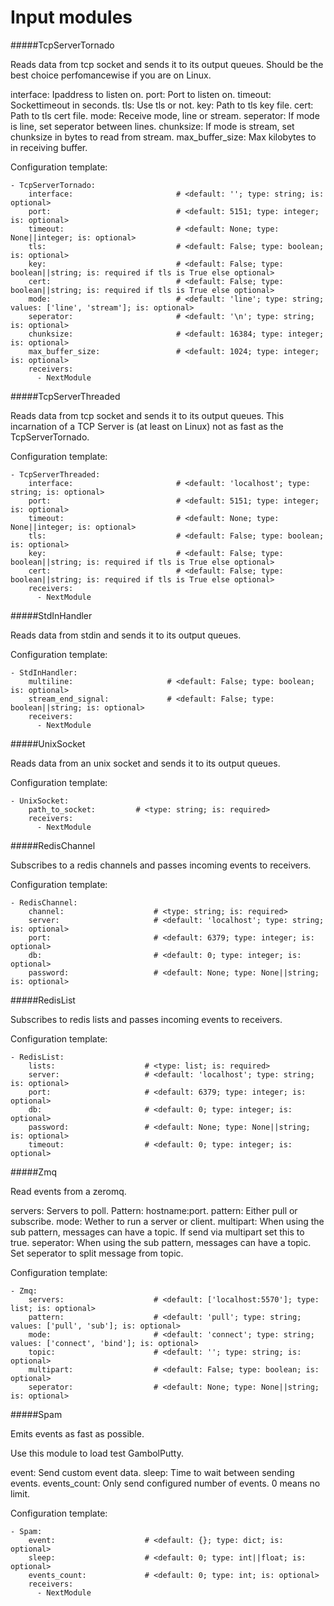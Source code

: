 Input modules
==========
#####TcpServerTornado

Reads data from tcp socket and sends it to its output queues.
Should be the best choice perfomancewise if you are on Linux.

interface:  Ipaddress to listen on.
port:       Port to listen on.
timeout:    Sockettimeout in seconds.
tls:        Use tls or not.
key:        Path to tls key file.
cert:       Path to tls cert file.
mode:       Receive mode, line or stream.
seperator:  If mode is line, set seperator between lines.
chunksize:  If mode is stream, set chunksize in bytes to read from stream.
max_buffer_size: Max kilobytes to in receiving buffer.

Configuration template:

    - TcpServerTornado:
        interface:                       # <default: ''; type: string; is: optional>
        port:                            # <default: 5151; type: integer; is: optional>
        timeout:                         # <default: None; type: None||integer; is: optional>
        tls:                             # <default: False; type: boolean; is: optional>
        key:                             # <default: False; type: boolean||string; is: required if tls is True else optional>
        cert:                            # <default: False; type: boolean||string; is: required if tls is True else optional>
        mode:                            # <default: 'line'; type: string; values: ['line', 'stream']; is: optional>
        seperator:                       # <default: '\n'; type: string; is: optional>
        chunksize:                       # <default: 16384; type: integer; is: optional>
        max_buffer_size:                 # <default: 1024; type: integer; is: optional>
        receivers:
          - NextModule


#####TcpServerThreaded

Reads data from tcp socket and sends it to its output queues.
This incarnation of a TCP Server is (at least on Linux) not as fast as the TcpServerTornado.

Configuration template:

    - TcpServerThreaded:
        interface:                       # <default: 'localhost'; type: string; is: optional>
        port:                            # <default: 5151; type: integer; is: optional>
        timeout:                         # <default: None; type: None||integer; is: optional>
        tls:                             # <default: False; type: boolean; is: optional>
        key:                             # <default: False; type: boolean||string; is: required if tls is True else optional>
        cert:                            # <default: False; type: boolean||string; is: required if tls is True else optional>
        receivers:
          - NextModule

#####StdInHandler

Reads data from stdin and sends it to its output queues.

Configuration template:

    - StdInHandler:
        multiline:                     # <default: False; type: boolean; is: optional>
        stream_end_signal:             # <default: False; type: boolean||string; is: optional>
        receivers:
          - NextModule

#####UnixSocket

Reads data from an unix socket and sends it to its output queues.

Configuration template:

    - UnixSocket:
        path_to_socket:         # <type: string; is: required>
        receivers:
          - NextModule

#####RedisChannel

Subscribes to a redis channels and passes incoming events to receivers.

Configuration template:

    - RedisChannel:
        channel:                    # <type: string; is: required>
        server:                     # <default: 'localhost'; type: string; is: optional>
        port:                       # <default: 6379; type: integer; is: optional>
        db:                         # <default: 0; type: integer; is: optional>
        password:                   # <default: None; type: None||string; is: optional>

#####RedisList

Subscribes to redis lists and passes incoming events to receivers.

Configuration template:

    - RedisList:
        lists:                    # <type: list; is: required>
        server:                   # <default: 'localhost'; type: string; is: optional>
        port:                     # <default: 6379; type: integer; is: optional>
        db:                       # <default: 0; type: integer; is: optional>
        password:                 # <default: None; type: None||string; is: optional>
        timeout:                  # <default: 0; type: integer; is: optional>

#####Zmq

Read events from a zeromq.

servers: Servers to poll. Pattern: hostname:port.
pattern: Either pull or subscribe.
mode: Wether to run a server or client.
multipart: When using the sub pattern, messages can have a topic. If send via multipart set this to true.
seperator: When using the sub pattern, messages can have a topic. Set seperator to split message from topic.

Configuration template:

    - Zmq:
        servers:                    # <default: ['localhost:5570']; type: list; is: optional>
        pattern:                    # <default: 'pull'; type: string; values: ['pull', 'sub']; is: optional>
        mode:                       # <default: 'connect'; type: string; values: ['connect', 'bind']; is: optional>
        topic:                      # <default: ''; type: string; is: optional>
        multipart:                  # <default: False; type: boolean; is: optional>
        seperator:                  # <default: None; type: None||string; is: optional>

#####Spam

Emits events as fast as possible.

Use this module to load test GambolPutty.

event: Send custom event data.
sleep: Time to wait between sending events.
events_count: Only send configured number of events. 0 means no limit.

Configuration template:

    - Spam:
        event:                    # <default: {}; type: dict; is: optional>
        sleep:                    # <default: 0; type: int||float; is: optional>
        events_count:             # <default: 0; type: int; is: optional>
        receivers:
          - NextModule